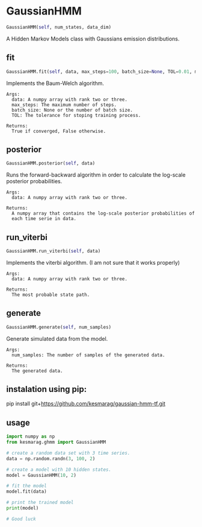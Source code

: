 <h1 id="kesmarag.ghmm.GaussianHMM">GaussianHMM</h1>

```python
GaussianHMM(self, num_states, data_dim)
```
A Hidden Markov Models class with Gaussians emission distributions.

<h2 id="kesmarag.ghmm.GaussianHMM.fit">fit</h2>

```python
GaussianHMM.fit(self, data, max_steps=100, batch_size=None, TOL=0.01, min_var=0.1, num_runs=1)
```
Implements the Baum-Welch algorithm.

    Args:
      data: A numpy array with rank two or three.
      max_steps: The maximum number of steps.
      batch_size: None or the number of batch size.
      TOL: The tolerance for stoping training process.

    Returns:
      True if converged, False otherwise.


<h2 id="kesmarag.ghmm.GaussianHMM.posterior">posterior</h2>

```python
GaussianHMM.posterior(self, data)
```
Runs the forward-backward algorithm in order to calculate
       the log-scale posterior probabilities.

    Args:
      data: A numpy array with rank two or three.

    Returns:
      A numpy array that contains the log-scale posterior probabilities of
      each time serie in data.


<h2 id="kesmarag.ghmm.GaussianHMM.run_viterbi">run_viterbi</h2>

```python
GaussianHMM.run_viterbi(self, data)
```
Implements the viterbi algorithm. 
    (I am not sure that it works properly)

    Args:
      data: A numpy array with rank two or three.

    Returns:
      The most probable state path.


<h2 id="kesmarag.ghmm.GaussianHMM.generate">generate</h2>

```python
GaussianHMM.generate(self, num_samples)
```
Generate simulated data from the model.

    Args:
      num_samples: The number of samples of the generated data.

    Returns:
      The generated data.

## instalation using pip:

pip install git+https://github.com/kesmarag/gaussian-hmm-tf.git

## usage
```python
import numpy as np
from kesmarag.ghmm import GaussianHMM

# create a random data set with 3 time series.
data = np.random.randn(3, 100, 2)

# create a model with 10 hidden states.
model = GaussianHMM(10, 2)

# fit the model
model.fit(data)

# print the trained model
print(model)

# Good luck
```